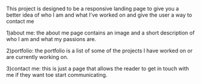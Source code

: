 This project is designed to be a responsive landing page to give you a better idea of who I am and what I've worked on and give the user a way to contact me

1)about me:
the about me page contains an image and a short description of who I am and what my passions are.

2)portfolio:
the portfolio is a list of some of the projects I have worked on or are currently working on.

3)contact me:
this is just a page that allows the reader to get in touch with me if they want toe start communicating.